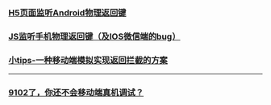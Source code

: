 ### [H5页面监听Android物理返回键](https://juejin.im/post/5c0915795188250b064f4fa0)
### [JS监听手机物理返回键（及IOS微信端的bug）](https://juejin.im/post/5bf7c7b7e51d454c1c45d737)
### [小tips-一种移动端模拟实现返回拦截的方案](https://juejin.im/post/5c919cd75188252d5379db69)


---
### [9102了，你还不会移动端真机调试？](https://juejin.im/post/5c947f5251882568396a6773)














